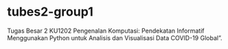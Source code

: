 # tubes2-group1
Tugas Besar 2 KU1202 Pengenalan Komputasi: Pendekatan Informatif Menggunakan Python untuk Analisis dan Visualisasi Data COVID-19 Global”.
